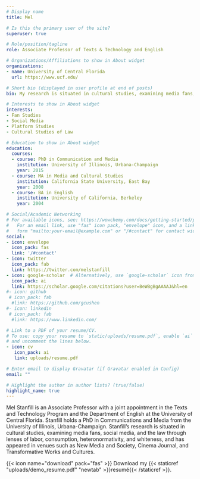 ```yaml
---
# Display name
title: Mel

# Is this the primary user of the site?
superuser: true

# Role/position/tagline
role: Associate Professor of Texts & Technology and English

# Organizations/Affiliations to show in About widget
organizations:
- name: University of Central Florida
  url: https://www.ucf.edu/ 

# Short bio (displayed in user profile at end of posts)
bio: My research is situated in cultural studies, examining media fans, social media, and the law through lenses of labor, consumption, heteronormativity, and whiteness.

# Interests to show in About widget
interests:
- Fan Studies
- Social Media
- Platform Studies
- Cultural Studies of Law

# Education to show in About widget
education:
  courses:
  - course: PhD in Communication and Media
    institution: University of Illinois, Urbana-Champaign
    year: 2015
  - course: MA in Media and Cultural Studies
    institution: California State University, East Bay
    year: 2008
  - course: BA in English
    institution: University of California, Berkeley
    year: 2004

# Social/Academic Networking
# For available icons, see: https://wowchemy.com/docs/getting-started/page-builder/#icons
#   For an email link, use "fas" icon pack, "envelope" icon, and a link in the
#   form "mailto:your-email@example.com" or "/#contact" for contact widget.
social:
- icon: envelope
  icon_pack: fas
  link: '/#contact'
- icon: twitter
  icon_pack: fab
  link: https://twitter.com/melstanfill 
- icon: google-scholar  # Alternatively, use `google-scholar` icon from `ai` icon pack
  icon_pack: ai
  link: https://scholar.google.com/citations?user=BeWBgBgAAAAJ&hl=en
#- icon: github
 # icon_pack: fab
  #link: https://github.com/gcushen
#- icon: linkedin
 # icon_pack: fab
  #link: https://www.linkedin.com/

# Link to a PDF of your resume/CV.
# To use: copy your resume to `static/uploads/resume.pdf`, enable `ai` icons in `params.toml`, 
# and uncomment the lines below.
- icon: cv
   icon_pack: ai
   link: uploads/resume.pdf

# Enter email to display Gravatar (if Gravatar enabled in Config)
email: ""

# Highlight the author in author lists? (true/false)
highlight_name: true
---
```


Mel Stanfill is an Associate Professor with a joint appointment in the Texts and Technology Program and the Department of English at the University of Central Florida. Stanfill holds a PhD in Communications and Media from the University of Illinois, Urbana-Champaign. Stanfill’s research is situated in cultural studies, examining media fans, social media, and the law through lenses of labor, consumption, heteronormativity, and whiteness, and has appeared in venues such as New Media and Society, Cinema Journal, and Transformative Works and Cultures.

{{< icon name="download" pack="fas" >}} Download my {{< staticref "uploads/demo_resume.pdf" "newtab" >}}resumé{{< /staticref >}}.

